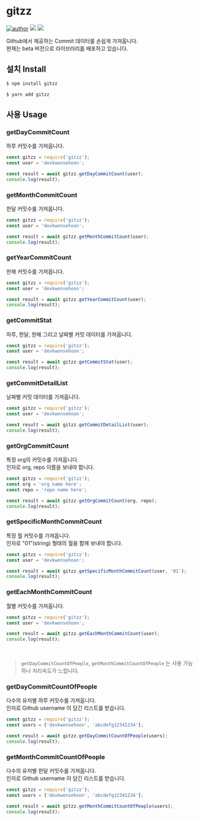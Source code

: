 # gitzz

[![author](https://img.shields.io/badge/author-devkwonsehoon-0066FF.svg?style=flat-square)](https://velog.io/@devkwonsehoon)
[![](https://shields.io/npm/v/gitzz)](https://www.npmjs.com/package/gitzz) [![](https://shields.io/npm/dt/gitzz)](https://www.npmjs.com/package/gitzz)

Github에서 제공하는 Commit 데이터를 손쉽게 가져옵니다.<br>
현재는 beta 버전으로 라이브러리를 배포하고 있습니다.

## 설치 Install

```sh
$ npm install gitzz
```

```sh
$ yarn add gitzz
```

## 사용 Usage

### getDayCommitCount

하루 커밋수를 가져옵니다.

```js
const gitzz = require('gitzz');
const user = 'devkwonsehoon';

const result = await gitzz.getDayCommitCount(user);
console.log(result);
```

### getMonthCommitCount

한달 커밋수를 가져옵니다.

```js
const gitzz = require('gitzz');
const user = 'devkwonsehoon';

const result = await gitzz.getMonthCommitCount(user);
console.log(result);
```

### getYearCommitCount

한해 커밋수를 가져옵니다.

```js
const gitzz = require('gitzz');
const user = 'devkwonsehoon';

const result = await gitzz.getYearCommitCount(user);
console.log(result);
```

### getCommitStat

하루, 한달, 한해 그리고 날짜별 커밋 데이터를 가져옵니다.

```js
const gitzz = require('gitzz');
const user = 'devkwonsehoon';

const result = await gitzz.getCommitStat(user);
console.log(result);
```

### getCommitDetailList

날짜별 커밋 데이터를 가져옵니다.

```js
const gitzz = require('gitzz');
const user = 'devkwonsehoon';

const result = await gitzz.getCommitDetailList(user);
console.log(result);
```

### getOrgCommitCount

특정 org의 커밋수를 가져옵니다. <br>
인자로 org, repo 이름을 보내야 합니다.

```js
const gitzz = require('gitzz');
const org = 'org name here';
const repo = 'repo name here';

const result = await gitzz.getOrgCommitCount(org, repo);
console.log(result);
```

### getSpecificMonthCommitCount

특정 월 커밋수를 가져옵니다.<br>
인자로 "01"(string) 형태의 월을 함께 보내야 합니다.

```js
const gitzz = require('gitzz');
const user = 'devkwonsehoon';

const result = await gitzz.getSpecificMonthCommitCount(user, '01');
console.log(result);
```

### getEachMonthCommitCount

월별 커밋수를 가져옵니다.

```js
const gitzz = require('gitzz');
const user = 'devkwonsehoon';

const result = await gitzz.getEachMonthCommitCount(user);
console.log(result);
```

<br>

> `getDayCommitCountOfPeople`, `getMonthCommitCountOfPeople` 는 사용 가능하나 처리속도가 느립니다.

### getDayCommitCountOfPeople

다수의 유저별 하루 커밋수를 가져옵니다. <br>
인자로 Github username 이 담긴 리스트를 받습니다.

```js
const gitzz = require('gitzz');
const users = ['devkwonsehoon', 'abcdefg12341234'];

const result = await gitzz.getDayCommitCountOfPeople(users);
console.log(result);
```

### getMonthCommitCountOfPeople

다수의 유저별 한달 커밋수를 가져옵니다. <br>
인자로 Github username 이 담긴 리스트를 받습니다.

```js
const gitzz = require('gitzz');
const users = ['devkwonsehoon', 'abcdefg12341234'];

const result = await gitzz.getMonthCommitCountOfPeople(users);
console.log(result);
```
